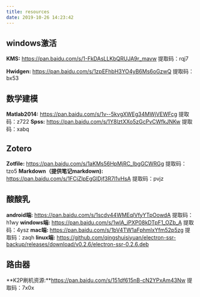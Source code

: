 ```yaml
---
title: resources
date: 2019-10-26 14:23:42
---
```


## windows激活

**KMS:** https://pan.baidu.com/s/1-FkDAsLLKbQRUJA9r_mavw 提取码：rqj7

**Hwidgen:** https://pan.baidu.com/s/1zpEFhbH3YO4yB6Ms6oGzwQ 提取码：bx53

## 数学建模

**Matlab2014:** https://pan.baidu.com/s/1v--5kvgXWEg34MWjVEWFcg 提取码：z722
**Spss:** https://pan.baidu.com/s/1Y8lztXXo5zGcPvCWfkJNKw 提取码：xabq

## Zotero

**Zotfile:** https://pan.baidu.com/s/1aKMs56HpMjRC_IbgGCWRGg 提取码：tzo5
**Markdown（提供笔记markdown):** https://pan.baidu.com/s/1FCjZIpEgGlDjf3R7l1vHsA 提取码：pvjz

## 酸酸乳

**android端:** https://pan.baidu.com/s/1scdv44WMEqlVfyYTpOowdA 提取码：h1wy
**windows端:** https://pan.baidu.com/s/1wlA_iPXP08kDTpF1_OZb_A 提取码：4ysz
**mac端:** https://pan.baidu.com/s/1bV4TW1aFphmlxYfm52p5zg 提取码：zaqh
**linux端:** https://github.com/qingshuisiyuan/electron-ssr-backup/releases/download/v0.2.6/electron-ssr-0.2.6.deb

## 路由器

**K2P刷机资源:**https://pan.baidu.com/s/151df615nB-cN2YPxAm43Nw 提取码：7x0x